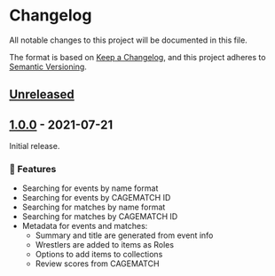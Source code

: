# Changelog

All notable changes to this project will be documented in this file.

The format is based on [Keep a Changelog](https://keepachangelog.com/),
and this project adheres to [Semantic Versioning](https://semver.org/spec/v2.0.0.html).

## [Unreleased]

## [1.0.0] - 2021-07-21

Initial release.

### 🚀 Features

- Searching for events by name format
- Searching for events by CAGEMATCH ID
- Searching for matches by name format
- Searching for matches by CAGEMATCH ID
- Metadata for events and matches:
  - Summary and title are generated from event info
  - Wrestlers are added to items as Roles
  - Options to add items to collections
  - Review scores from CAGEMATCH

[unreleased]: https://github.com/gordonjb/cagent/compare/v1.0.0...HEAD
[1.0.0]: https://github.com/gordonjb/cagent/releases/tag/v1.0.0
